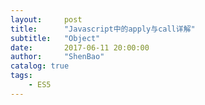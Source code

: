 ```yaml
---
layout:     post
title:      "Javascript中的apply与call详解"
subtitle:   "Object"
date:       2017-06-11 20:00:00
author:     "ShenBao"
catalog: true
tags:
    - ES5
---
```






















